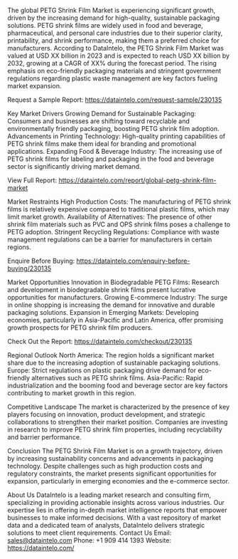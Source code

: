 The global PETG Shrink Film Market is experiencing significant growth, driven by the increasing demand for high-quality, sustainable packaging solutions. PETG shrink films are widely used in food and beverage, pharmaceutical, and personal care industries due to their superior clarity, printability, and shrink performance, making them a preferred choice for manufacturers.
According to DataIntelo, the PETG Shrink Film Market was valued at USD XX billion in 2023 and is expected to reach USD XX billion by 2032, growing at a CAGR of XX% during the forecast period. The rising emphasis on eco-friendly packaging materials and stringent government regulations regarding plastic waste management are key factors fueling market expansion.

Request a Sample Report: https://dataintelo.com/request-sample/230135

Key Market Drivers
Growing Demand for Sustainable Packaging: Consumers and businesses are shifting toward recyclable and environmentally friendly packaging, boosting PETG shrink film adoption.
Advancements in Printing Technology: High-quality printing capabilities of PETG shrink films make them ideal for branding and promotional applications.
Expanding Food & Beverage Industry: The increasing use of PETG shrink films for labeling and packaging in the food and beverage sector is significantly driving market demand.

View Full Report: https://dataintelo.com/report/global-petg-shrink-film-market

Market Restraints
High Production Costs: The manufacturing of PETG shrink films is relatively expensive compared to traditional plastic films, which may limit market growth.
Availability of Alternatives: The presence of other shrink film materials such as PVC and OPS shrink films poses a challenge to PETG adoption.
Stringent Recycling Regulations: Compliance with waste management regulations can be a barrier for manufacturers in certain regions.

Enquire Before Buying: https://dataintelo.com/enquiry-before-buying/230135

Market Opportunities
Innovation in Biodegradable PETG Films: Research and development in biodegradable shrink films present lucrative opportunities for manufacturers.
Growing E-commerce Industry: The surge in online shopping is increasing the demand for innovative and durable packaging solutions.
Expansion in Emerging Markets: Developing economies, particularly in Asia-Pacific and Latin America, offer promising growth prospects for PETG shrink film producers.

Check Out the Report: https://dataintelo.com/checkout/230135

Regional Outlook
North America: The region holds a significant market share due to the increasing adoption of sustainable packaging solutions.
Europe: Strict regulations on plastic packaging drive demand for eco-friendly alternatives such as PETG shrink films.
Asia-Pacific: Rapid industrialization and the booming food and beverage sector are key factors contributing to market growth in this region.

Competitive Landscape
The market is characterized by the presence of key players focusing on innovation, product development, and strategic collaborations to strengthen their market position. Companies are investing in research to improve PETG shrink film properties, including recyclability and barrier performance.

Conclusion
The PETG Shrink Film Market is on a growth trajectory, driven by increasing sustainability concerns and advancements in packaging technology. Despite challenges such as high production costs and regulatory constraints, the market presents significant opportunities for expansion, particularly in emerging economies and the e-commerce sector.

About Us
DataIntelo is a leading market research and consulting firm, specializing in providing actionable insights across various industries. Our expertise lies in offering in-depth market intelligence reports that empower businesses to make informed decisions. With a vast repository of market data and a dedicated team of analysts, DataIntelo delivers strategic solutions to meet client requirements.
Contact Us
Email: sales@dataintelo.com
Phone: +1 909 414 1393
Website: https://dataintelo.com/
 

